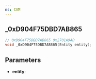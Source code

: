 ```yaml
---
ns: CAM
---
```

## _0xD904F75DBD7AB865

```c
// 0xD904F75DBD7AB865 0x2701A9AD
void _0xD904F75DBD7AB865(Entity entity);
```

## Parameters
* **entity**:
